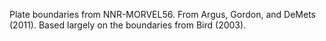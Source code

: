 Plate boundaries from NNR-MORVEL56.
From Argus, Gordon, and DeMets (2011).
Based largely on the boundaries from Bird (2003).


